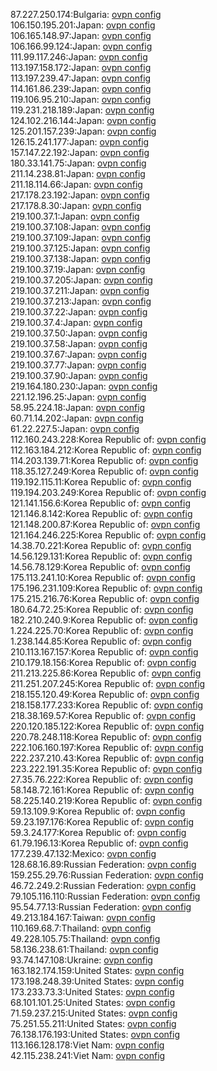87.227.250.174:Bulgaria: [ovpn config](vpn/87_227_250_174.ovpn)  
106.150.195.201:Japan: [ovpn config](vpn/106_150_195_201.ovpn)  
106.165.148.97:Japan: [ovpn config](vpn/106_165_148_97.ovpn)  
106.166.99.124:Japan: [ovpn config](vpn/106_166_99_124.ovpn)  
111.99.117.246:Japan: [ovpn config](vpn/111_99_117_246.ovpn)  
113.197.158.172:Japan: [ovpn config](vpn/113_197_158_172.ovpn)  
113.197.239.47:Japan: [ovpn config](vpn/113_197_239_47.ovpn)  
114.161.86.239:Japan: [ovpn config](vpn/114_161_86_239.ovpn)  
119.106.95.210:Japan: [ovpn config](vpn/119_106_95_210.ovpn)  
119.231.218.189:Japan: [ovpn config](vpn/119_231_218_189.ovpn)  
124.102.216.144:Japan: [ovpn config](vpn/124_102_216_144.ovpn)  
125.201.157.239:Japan: [ovpn config](vpn/125_201_157_239.ovpn)  
126.15.241.177:Japan: [ovpn config](vpn/126_15_241_177.ovpn)  
157.147.22.192:Japan: [ovpn config](vpn/157_147_22_192.ovpn)  
180.33.141.75:Japan: [ovpn config](vpn/180_33_141_75.ovpn)  
211.14.238.81:Japan: [ovpn config](vpn/211_14_238_81.ovpn)  
211.18.114.66:Japan: [ovpn config](vpn/211_18_114_66.ovpn)  
217.178.23.192:Japan: [ovpn config](vpn/217_178_23_192.ovpn)  
217.178.8.30:Japan: [ovpn config](vpn/217_178_8_30.ovpn)  
219.100.37.1:Japan: [ovpn config](vpn/219_100_37_1.ovpn)  
219.100.37.108:Japan: [ovpn config](vpn/219_100_37_108.ovpn)  
219.100.37.109:Japan: [ovpn config](vpn/219_100_37_109.ovpn)  
219.100.37.125:Japan: [ovpn config](vpn/219_100_37_125.ovpn)  
219.100.37.138:Japan: [ovpn config](vpn/219_100_37_138.ovpn)  
219.100.37.19:Japan: [ovpn config](vpn/219_100_37_19.ovpn)  
219.100.37.205:Japan: [ovpn config](vpn/219_100_37_205.ovpn)  
219.100.37.211:Japan: [ovpn config](vpn/219_100_37_211.ovpn)  
219.100.37.213:Japan: [ovpn config](vpn/219_100_37_213.ovpn)  
219.100.37.22:Japan: [ovpn config](vpn/219_100_37_22.ovpn)  
219.100.37.4:Japan: [ovpn config](vpn/219_100_37_4.ovpn)  
219.100.37.50:Japan: [ovpn config](vpn/219_100_37_50.ovpn)  
219.100.37.58:Japan: [ovpn config](vpn/219_100_37_58.ovpn)  
219.100.37.67:Japan: [ovpn config](vpn/219_100_37_67.ovpn)  
219.100.37.77:Japan: [ovpn config](vpn/219_100_37_77.ovpn)  
219.100.37.90:Japan: [ovpn config](vpn/219_100_37_90.ovpn)  
219.164.180.230:Japan: [ovpn config](vpn/219_164_180_230.ovpn)  
221.12.196.25:Japan: [ovpn config](vpn/221_12_196_25.ovpn)  
58.95.224.18:Japan: [ovpn config](vpn/58_95_224_18.ovpn)  
60.71.14.202:Japan: [ovpn config](vpn/60_71_14_202.ovpn)  
61.22.227.5:Japan: [ovpn config](vpn/61_22_227_5.ovpn)  
112.160.243.228:Korea Republic of: [ovpn config](vpn/112_160_243_228.ovpn)  
112.163.184.212:Korea Republic of: [ovpn config](vpn/112_163_184_212.ovpn)  
114.203.139.71:Korea Republic of: [ovpn config](vpn/114_203_139_71.ovpn)  
118.35.127.249:Korea Republic of: [ovpn config](vpn/118_35_127_249.ovpn)  
119.192.115.11:Korea Republic of: [ovpn config](vpn/119_192_115_11.ovpn)  
119.194.203.249:Korea Republic of: [ovpn config](vpn/119_194_203_249.ovpn)  
121.141.156.6:Korea Republic of: [ovpn config](vpn/121_141_156_6.ovpn)  
121.146.8.142:Korea Republic of: [ovpn config](vpn/121_146_8_142.ovpn)  
121.148.200.87:Korea Republic of: [ovpn config](vpn/121_148_200_87.ovpn)  
121.164.246.225:Korea Republic of: [ovpn config](vpn/121_164_246_225.ovpn)  
14.38.70.221:Korea Republic of: [ovpn config](vpn/14_38_70_221.ovpn)  
14.56.129.131:Korea Republic of: [ovpn config](vpn/14_56_129_131.ovpn)  
14.56.78.129:Korea Republic of: [ovpn config](vpn/14_56_78_129.ovpn)  
175.113.241.10:Korea Republic of: [ovpn config](vpn/175_113_241_10.ovpn)  
175.196.231.109:Korea Republic of: [ovpn config](vpn/175_196_231_109.ovpn)  
175.215.216.76:Korea Republic of: [ovpn config](vpn/175_215_216_76.ovpn)  
180.64.72.25:Korea Republic of: [ovpn config](vpn/180_64_72_25.ovpn)  
182.210.240.9:Korea Republic of: [ovpn config](vpn/182_210_240_9.ovpn)  
1.224.225.70:Korea Republic of: [ovpn config](vpn/1_224_225_70.ovpn)  
1.238.144.85:Korea Republic of: [ovpn config](vpn/1_238_144_85.ovpn)  
210.113.167.157:Korea Republic of: [ovpn config](vpn/210_113_167_157.ovpn)  
210.179.18.156:Korea Republic of: [ovpn config](vpn/210_179_18_156.ovpn)  
211.213.225.86:Korea Republic of: [ovpn config](vpn/211_213_225_86.ovpn)  
211.251.207.245:Korea Republic of: [ovpn config](vpn/211_251_207_245.ovpn)  
218.155.120.49:Korea Republic of: [ovpn config](vpn/218_155_120_49.ovpn)  
218.158.177.233:Korea Republic of: [ovpn config](vpn/218_158_177_233.ovpn)  
218.38.169.57:Korea Republic of: [ovpn config](vpn/218_38_169_57.ovpn)  
220.120.185.122:Korea Republic of: [ovpn config](vpn/220_120_185_122.ovpn)  
220.78.248.118:Korea Republic of: [ovpn config](vpn/220_78_248_118.ovpn)  
222.106.160.197:Korea Republic of: [ovpn config](vpn/222_106_160_197.ovpn)  
222.237.210.43:Korea Republic of: [ovpn config](vpn/222_237_210_43.ovpn)  
223.222.191.35:Korea Republic of: [ovpn config](vpn/223_222_191_35.ovpn)  
27.35.76.222:Korea Republic of: [ovpn config](vpn/27_35_76_222.ovpn)  
58.148.72.161:Korea Republic of: [ovpn config](vpn/58_148_72_161.ovpn)  
58.225.140.219:Korea Republic of: [ovpn config](vpn/58_225_140_219.ovpn)  
59.13.109.9:Korea Republic of: [ovpn config](vpn/59_13_109_9.ovpn)  
59.23.197.176:Korea Republic of: [ovpn config](vpn/59_23_197_176.ovpn)  
59.3.24.177:Korea Republic of: [ovpn config](vpn/59_3_24_177.ovpn)  
61.79.196.13:Korea Republic of: [ovpn config](vpn/61_79_196_13.ovpn)  
177.239.47.132:Mexico: [ovpn config](vpn/177_239_47_132.ovpn)  
128.68.16.89:Russian Federation: [ovpn config](vpn/128_68_16_89.ovpn)  
159.255.29.76:Russian Federation: [ovpn config](vpn/159_255_29_76.ovpn)  
46.72.249.2:Russian Federation: [ovpn config](vpn/46_72_249_2.ovpn)  
79.105.116.110:Russian Federation: [ovpn config](vpn/79_105_116_110.ovpn)  
95.54.77.13:Russian Federation: [ovpn config](vpn/95_54_77_13.ovpn)  
49.213.184.167:Taiwan: [ovpn config](vpn/49_213_184_167.ovpn)  
110.169.68.7:Thailand: [ovpn config](vpn/110_169_68_7.ovpn)  
49.228.105.75:Thailand: [ovpn config](vpn/49_228_105_75.ovpn)  
58.136.238.61:Thailand: [ovpn config](vpn/58_136_238_61.ovpn)  
93.74.147.108:Ukraine: [ovpn config](vpn/93_74_147_108.ovpn)  
163.182.174.159:United States: [ovpn config](vpn/163_182_174_159.ovpn)  
173.198.248.39:United States: [ovpn config](vpn/173_198_248_39.ovpn)  
173.233.73.3:United States: [ovpn config](vpn/173_233_73_3.ovpn)  
68.101.101.25:United States: [ovpn config](vpn/68_101_101_25.ovpn)  
71.59.237.215:United States: [ovpn config](vpn/71_59_237_215.ovpn)  
75.251.55.211:United States: [ovpn config](vpn/75_251_55_211.ovpn)  
76.138.176.193:United States: [ovpn config](vpn/76_138_176_193.ovpn)  
113.166.128.178:Viet Nam: [ovpn config](vpn/113_166_128_178.ovpn)  
42.115.238.241:Viet Nam: [ovpn config](vpn/42_115_238_241.ovpn)  

